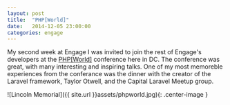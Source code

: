 ```yaml
---
layout: post
title:  "PHP[World]"
date:   2014-12-05 23:00:00
categories: engage
---
```


My second week at Engage I was invited to join the rest of Engage's developers at the [PHP[World]](http://world.phparch.com/) conference here in DC. The conference was great, with many interesting and inspiring talks. One of my most memoreble experiences from the conferance was the dinner with the creator of the Laravel framework, Taylor Otwell, and the Capital Laravel Meetup group.

![Lincoln Memorial]({{ site.url }}assets/phpworld.jpg){: .center-image }
